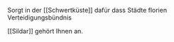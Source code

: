 Sorgt in der [[Schwertküste]] dafür dass Städte florien
Verteidigungsbündnis

[[Sildar]] gehört Ihnen an.